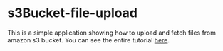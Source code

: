 # s3Bucket-file-upload

This is a simple application showing how to upload and fetch files from amazon s3 bucket.
You can see the entire tutorial [here](http://www.riturajcse.com/2017/11/how-to-use-s3-bucket-with-nodejs.html).
